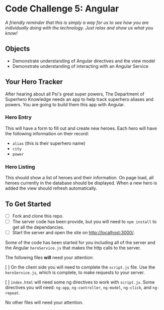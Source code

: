 # Code Challenge 5: Angular

_A friendly reminder that this is simply a way for us to see how you are individually doing with the technology. Just relax and show us what you know!_

## Objects
- Demonstrate understanding of Angular directives and the view model
- Demonstrate understanding of interacting with an Angular Service

## Your Hero Tracker
After hearing about all Psi's great super powers, The Department of Superhero Knowledge needs an app to help track superhero aliases and powers. You are going to build them this app with Angular. 

### Hero Entry
This will have a form to fill out and create new heroes. Each hero will have the following information on their record:

* ```alias``` (this is their superhero name)
* ```city```
* ```power```

### Hero Listing
This should show a list of heroes and their information. On page load, all heroes currently in the database should be displayed. When a new hero is added the view should refresh automatically.

## To Get Started
- [ ] Fork and clone this repo.
- [ ] The server code has been provide, but you will need to `npm install` to get all the dependancies.
- [ ] Start the server and open the site on [http://localhost:3000/](http://localhost:3000/).

Some of the code has been started for you including all of the server and the Angular `heroService.js` that makes the http calls to the server.

The following files **will** need your attention:

[ ] On the client side you will need to complete the `script.js` file. Use the `heroService.js`, which is complete, to make requests to your server.

[ ] `index.html` will need some ng directives to work with `script.js`. Some directives you will need: `ng-app`, `ng-controller`, `ng-model`, `ng-click`, and `ng-repeat`.

No other files will need your attention.
